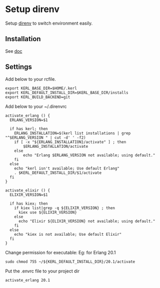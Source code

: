 # Setup direnv

Setup [direnv](https://github.com/direnv/direnv) to switch
environment easily.

## Installation
See [doc](https://github.com/direnv/direnv#install)

## Settings

Add below to your rcfile.

```
export KERL_BASE_DIR=$HOME/.kerl
export KERL_DEFAULT_INSTALL_DIR=$KERL_BASE_DIR/installs
export KERL_BUILD_BACKEND=git
```

Add below to your ~/.direnvrc

```
activate_erlang () {
  ERLANG_VERSION=$1

  if has kerl; then
    ERLANG_INSTALLATION=$(kerl list installations | grep "^$ERLANG_VERSION " | cut -d' ' -f2)
    if [ -x "${ERLANG_INSTALLATION}/activate" ] ; then
        $ERLANG_INSTALLATION/activate
    else
        echo "Erlang $ERLANG_VERSION not available; using default."
    fi
  else
    echo "kerl isn't available; Use default Erlang"
    . $KERL_DEFAULT_INSTALL_DIR/$1/activate
  fi
}

activate_elixir () {
  ELIXIR_VERSION=$1

  if has kiex; then
    if kiex list|grep -q ${ELIXIR_VERSION} ; then
      kiex use ${ELIXIR_VERSION}
    else
      echo "Elixir ${ELIXIR_VERSION} not available; using default."
    fi
  else
    echo "kiex is not available; Use default Elixir"
  fi
}

```

Change permission for executable:
Eg: for Erlang 20.1

```
sudo chmod 755 ~/${KERL_DEFAULT_INSTALL_DIR}/20.1/activate
```

Put the .envrc file to your project dir

```
activate_erlang 20.1
```
